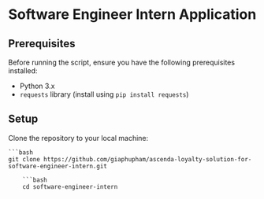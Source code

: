 # Software Engineer Intern Application

## Prerequisites

Before running the script, ensure you have the following prerequisites installed:

- Python 3.x
- `requests` library (install using `pip install requests`)

## Setup

Clone the repository to your local machine:

    ```bash
    git clone https://github.com/giaphupham/ascenda-loyalty-solution-for-software-engineer-intern.git
```
    ```bash
    cd software-engineer-intern
